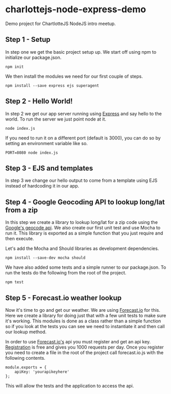 charlottejs-node-express-demo
=============================

Demo project for ChartlotteJS NodeJS intro meetup.

## Step 1 - Setup
In step one we get the basic project setup up. We start off using npm to initialize our package.json.

	npm init
	
We then install the modules we need for our first couple of steps.

	npm install --save express ejs superagent
	
## Step 2 - Hello World!
In step 2 we get our app server running using [Express](http://expressjs.com) and say hello to the world. To run the server we just point node at it.

	node index.js
	
If you need to run it on a different port (default is 3000), you can do so by setting an environment variable like so.

	PORT=8080 node index.js

## Step 3 - EJS and templates
In step 3 we change our hello output to come from a template using EJS instead of hardcoding it in our app.

## Step 4 - Google Geocoding API to lookup long/lat from a zip
In this step we create a library to lookup long/lat for a zip code using the [Google's geocode api](https://developers.google.com/maps/documentation/geocoding/). We also create our first unit test and use Mocha to run it. This library is exported as a simple function that you just require and then execute.

Let's add the Mocha and Should libraries as development dependencies.

	npm install --save-dev mocha should
	
We have also added some tests and a simple runner to our package.json. To run the tests do the following from the root of the project.

	npm test
	
## Step 5 - Forecast.io weather lookup
Now it's time to go and get our weather. We are using [Forecast.io](http://forecast.io) for this. Here we create a library for doing just that with a few unit tests to make sure it's working. This modules is done as a class rather than a simple function so if you look at the tests you can see we need to instantiate it and then call our lookup method.

In order to use [Forecast.io's](http://forecast.io) api you must register and get an api key. [Registration](https://developer.forecast.io/) is free and gives you 1000 requests per day. Once you register you need to create a file in the root of the project call forecast.io.js with the following contents.

	module.exports = {
		apiKey: 'yourapikeyhere'
	};

This will allow the tests and the application to access the api.

